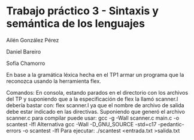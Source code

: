 # Trabajo práctico 3 - Sintaxis y semántica de los lenguajes

Ailén González Pérez

Daniel Bareiro

Sofía Chamorro


En base a la gramática léxica hecha en el TP1 armar un programa que la reconozca usando la herramienta flex.


Comandos: En consola, estando parados en el directorio con los archivos del TP y suponiendo que a la
especificación de flex la llamó scanner.l debería bastar con: flex scanner.l ya que el nombre de
archivo de salida debe estar indicado en las directivas.
Suponiendo que generó el archivo scanner.c para compilar puede usar:
gcc -g -Wall scanner.c main.c -o scantest -lfl
Alternativa
gcc -Wall -D_GNU_SOURCE -std=c17 -pedantic-errors -o scantest -lfl
Para ejecutar: ./scantest <entrada.txt >salida.txt